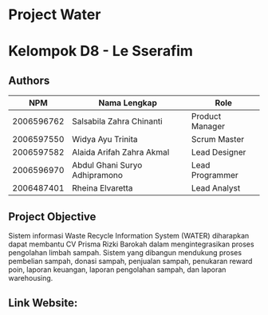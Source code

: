 # Project Water

# Kelompok D8 - Le Sserafim

## Authors

| NPM        | Nama Lengkap                     | Role |
| ---------- | -------------------------------- | ---------------------------- |
| 2006596762 | Salsabila Zahra Chinanti         | Product Manager              |
| 2006597550 | Widya Ayu Trinita                | Scrum Master                 |
| 2006597582 | Alaida Arifah Zahra Akmal        | Lead Designer                |
| 2006596970 | Abdul Ghani Suryo Adhipramono    | Lead Programmer              |
| 2006487401 | Rheina Elvaretta                 | Lead Analyst                 |

## Project Objective

Sistem informasi Waste Recycle Information System (WATER) diharapkan dapat membantu CV Prisma Rizki Barokah dalam mengintegrasikan proses pengolahan limbah sampah. Sistem yang dibangun mendukung proses pembelian sampah, donasi sampah, penjualan sampah, penukaran reward poin, laporan keuangan, laporan pengolahan sampah, dan laporan warehousing.

## Link Website: 